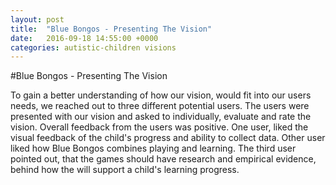 ```yaml
---
layout: post
title:  "Blue Bongos - Presenting The Vision"
date:   2016-09-18 14:55:00 +0000
categories: autistic-children visions
---
```


#Blue Bongos - Presenting The Vision

To gain a better understanding of how our vision, would fit into our users needs, we reached out to three different potential users. The users were presented with our vision and asked to individually, evaluate and rate the vision. Overall feedback from the users was positive. One user, liked the visual feedback of the child's progress and ability to collect data. Other user liked how Blue Bongos combines playing and learning. The third user pointed out, that the games should have research and empirical evidence, behind how the will support a child's learning progress.
